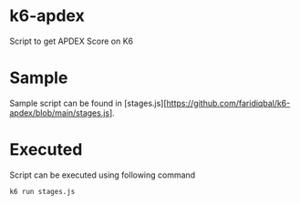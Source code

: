 # k6-apdex
Script to get APDEX Score on K6

# Sample
Sample script can be found in [stages.js][https://github.com/faridiqbal/k6-apdex/blob/main/stages.js].

# Executed
Script can be executed using following command
```
k6 run stages.js
```
